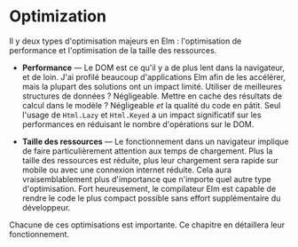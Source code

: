 # Optimization

Il y deux types d'optimisation majeurs en Elm : l'optimisation de performance et l'optimisation de la taille des ressources.

- **Performance** &mdash; Le DOM est ce qu'il y a de plus lent dans la navigateur, et de loin. J'ai profilé beaucoup d'applications Elm afin de les accélérer, mais la plupart des solutions ont un impact limité. Utiliser de meilleures structures de données ? Négligeable. Mettre en cache des résultats de calcul dans le modèle ? Négligeable _et_ la qualité du code en pâtit. Seul l'usage de `Html.Lazy` et `Html.Keyed` a un impact significatif sur les performances en réduisant le nombre d'opérations sur le DOM.

- **Taille des ressources** &mdash; Le fonctionnement dans un navigateur implique de faire particulièrement attention aux temps de chargement. Plus la taille des ressources est réduite, plus leur chargement sera rapide sur mobile ou avec une connexion internet réduite. Cela aura vraisemblablement plus d'importance que n'importe quel autre type d'optimisation. Fort heureusement, le compilateur Elm est capable de rendre le code le plus compact possible sans effort supplémentaire du développeur.

Chacune de ces optimisations est importante. Ce chapitre en détaillera leur fonctionnement.

